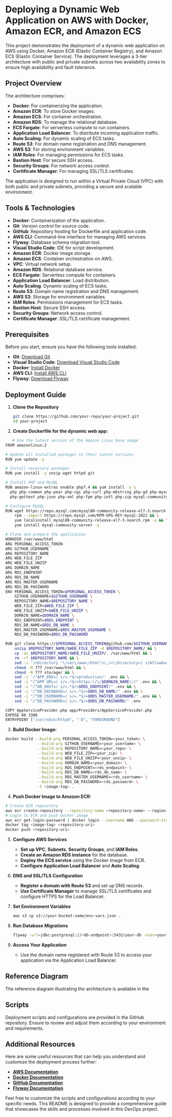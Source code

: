 # Deploying a Dynamic Web Application on AWS with Docker, Amazon ECR, and Amazon ECS

This project demonstrates the deployment of a dynamic web application on AWS using Docker, Amazon ECR (Elastic Container Registry), and Amazon ECS (Elastic Container Service). The deployment leverages a 3-tier architecture with public and private subnets across two availability zones to ensure high availability and fault tolerance.

## Project Overview

The architecture comprises:

- **Docker**: For containerizing the application.
- **Amazon ECR**: To store Docker images.
- **Amazon ECS**: For container orchestration.
- **Amazon RDS**: To manage the relational database.
- **ECS Fargate**: For serverless compute to run containers.
- **Application Load Balancer**: To distribute incoming application traffic.
- **Auto Scaling**: For dynamic scaling of ECS tasks.
- **Route 53**: For domain name registration and DNS management.
- **AWS S3**: For storing environment variables.
- **IAM Roles**: For managing permissions for ECS tasks.
- **Bastion Host**: For secure SSH access.
- **Security Groups**: For network access control.
- **Certificate Manager**: For managing SSL/TLS certificates.

The application is designed to run within a Virtual Private Cloud (VPC) with both public and private subnets, providing a secure and scalable environment.

## Tools & Technologies

- **Docker**: Containerization of the application.
- **Git**: Version control for source code.
- **GitHub**: Repository hosting for Dockerfile and application code.
- **AWS CLI**: Command-line interface for managing AWS services.
- **Flyway**: Database schema migration tool.
- **Visual Studio Code**: IDE for script development.
- **Amazon ECR**: Docker image storage.
- **Amazon ECS**: Container orchestration on AWS.
- **VPC**: Virtual network setup.
- **Amazon RDS**: Relational database service.
- **ECS Fargate**: Serverless compute for containers.
- **Application Load Balancer**: Load distribution.
- **Auto Scaling**: Dynamic scaling of ECS tasks.
- **Route 53**: Domain name registration and DNS management.
- **AWS S3**: Storage for environment variables.
- **IAM Roles**: Permissions management for ECS tasks.
- **Bastion Host**: Secure SSH access.
- **Security Groups**: Network access control.
- **Certificate Manager**: SSL/TLS certificate management.

## Prerequisites

Before you start, ensure you have the following tools installed:

- **Git**: [Download Git](https://git-scm.com/downloads)
- **Visual Studio Code**: [Download Visual Studio Code](https://code.visualstudio.com/)
- **Docker**: [Install Docker](https://docs.docker.com/get-docker/)
- **AWS CLI**: [Install AWS CLI](https://docs.aws.amazon.com/cli/latest/userguide/install-cliv2.html)
- **Flyway**: [Download Flyway](https://flywaydb.org/download)

## Deployment Guide

1. **Clone the Repository**
   ```bash
   git clone https://github.com/your-repo/your-project.git
   cd your-project
   ```

2. **Create Dockerfile for the dynamic web app:**
```bash
   # Use the latest version of the Amazon Linux base image
FROM amazonlinux:2

# Update all installed packages to their latest versions
RUN yum update -y 

# Install necessary packages
RUN yum install -y unzip wget httpd git

# Install PHP and MySQL
RUN amazon-linux-extras enable php7.4 && yum install -y \
  php php-common php-pear php-cgi php-curl php-mbstring php-gd php-mysqlnd \
  php-gettext php-json php-xml php-fpm php-intl php-zip mysql-community-server

# Configure MySQL
RUN wget https://repo.mysql.com/mysql80-community-release-el7-3.noarch.rpm && \
    rpm --import https://repo.mysql.com/RPM-GPG-KEY-mysql-2022 && \
    yum localinstall mysql80-community-release-el7-3.noarch.rpm -y && \
    yum install mysql-community-server -y

# Clone and prepare the application
WORKDIR /var/www/html
ARG PERSONAL_ACCESS_TOKEN
ARG GITHUB_USERNAME
ARG REPOSITORY_NAME
ARG WEB_FILE_ZIP
ARG WEB_FILE_UNZIP
ARG DOMAIN_NAME
ARG RDS_ENDPOINT
ARG RDS_DB_NAME
ARG RDS_MASTER_USERNAME
ARG RDS_DB_PASSWORD
ENV PERSONAL_ACCESS_TOKEN=$PERSONAL_ACCESS_TOKEN \
    GITHUB_USERNAME=$GITHUB_USERNAME \
    REPOSITORY_NAME=$REPOSITORY_NAME \
    WEB_FILE_ZIP=$WEB_FILE_ZIP \
    WEB_FILE_UNZIP=$WEB_FILE_UNZIP \
    DOMAIN_NAME=$DOMAIN_NAME \
    RDS_ENDPOINT=$RDS_ENDPOINT \
    RDS_DB_NAME=$RDS_DB_NAME \
    RDS_MASTER_USERNAME=$RDS_MASTER_USERNAME \
    RDS_DB_PASSWORD=$RDS_DB_PASSWORD

RUN git clone https://$PERSONAL_ACCESS_TOKEN@github.com/$GITHUB_USERNAME/$REPOSITORY_NAME.git && \
    unzip $REPOSITORY_NAME/$WEB_FILE_ZIP -d $REPOSITORY_NAME/ && \
    cp -av $REPOSITORY_NAME/$WEB_FILE_UNZIP/. /var/www/html && \
    rm -rf $REPOSITORY_NAME && \
    sed -i '/<Directory "\/var\/www\/html">/,/<\/Directory>/ s/AllowOverride None/AllowOverride All/' /etc/httpd/conf/httpd.conf && \
    chmod -R 777 /var/www/html && \
    chmod -R 777 storage/ && \
    sed -i '/^APP_ENV=/ s/=.*$/=production/' .env && \
    sed -i "/^APP_URL=/ s/=.*$/=https:\/\/$DOMAIN_NAME\//" .env && \
    sed -i "/^DB_HOST=/ s/=.*$/=$RDS_ENDPOINT/" .env && \
    sed -i "/^DB_DATABASE=/ s/=.*$/=$RDS_DB_NAME/" .env && \
    sed -i "/^DB_USERNAME=/ s/=.*$/=$RDS_MASTER_USERNAME/" .env && \
    sed -i "/^DB_PASSWORD=/ s/=.*$/=$RDS_DB_PASSWORD/" .env

COPY AppServiceProvider.php app/Providers/AppServiceProvider.php
EXPOSE 80 3306
ENTRYPOINT ["/usr/sbin/httpd", "-D", "FOREGROUND"]
```
3. **Build Docker Image:**
```bash
docker build --build-arg PERSONAL_ACCESS_TOKEN=<your_token> \
              --build-arg GITHUB_USERNAME=<your_username> \
              --build-arg REPOSITORY_NAME=<your_repo> \
              --build-arg WEB_FILE_ZIP=<your_zip> \
              --build-arg WEB_FILE_UNZIP=<your_unzip> \
              --build-arg DOMAIN_NAME=<your_domain> \
              --build-arg RDS_ENDPOINT=<rds_endpoint> \
              --build-arg RDS_DB_NAME=<rds_db_name> \
              --build-arg RDS_MASTER_USERNAME=<rds_username> \
              --build-arg RDS_DB_PASSWORD=<rds_password> \
              -t <image-tag> .
```
4. **Push Docker Image to Amazon ECR:**
```bash
# Create ECR repository
aws ecr create-repository --repository-name <repository-name> --region <region>
# Login to ECR and push Docker image
aws ecr get-login-password | docker login --username AWS --password-stdin <aws_account_id>.dkr.ecr.<region>.amazonaws.com
docker tag <image-tag> <repository-uri>
docker push <repository-uri>
``` 

5. **Configure AWS Services**
   - **Set up VPC**, **Subnets**, **Security Groups**, and **IAM Roles**.
   - **Create an Amazon RDS instance** for the database.
   - **Deploy the ECS service** using the Docker image from ECR.
   - **Configure Application Load Balancer** and **Auto Scaling**.

6. **DNS and SSL/TLS Configuration**
   - **Register a domain with Route 53** and set up DNS records.
   - **Use Certificate Manager** to manage SSL/TLS certificates and configure HTTPS for the Load Balancer.

7. **Set Environment Variables**
   ```bash
   aws s3 cp s3://your-bucket-name/env-vars.json .
   ```

8. **Run Database Migrations**
   ```bash
   flyway -url=jdbc:postgresql://<db-endpoint>:5432/your-db -user=your-username -password=your-password migrate
   ```

9. **Access Your Application**
   - Use the domain name registered with Route 53 to access your application via the Application Load Balancer.

## Reference Diagram

The reference diagram illustrating the architecture is available in the 

## Scripts

Deployment scripts and configurations are provided in the GitHub repository. Ensure to review and adjust them according to your environment and requirements.

## Additional Resources

Here are some useful resources that can help you understand and customize the deployment process further:

- **[AWS Documentation](https://docs.aws.amazon.com/)**
- **[Docker Documentation](https://docs.docker.com/)**
- **[GitHub Documentation](https://docs.github.com/)**
- **[Flyway Documentation](https://flywaydb.org/documentation/)**

Feel free to customize the scripts and configurations according to your specific needs. This README is designed to provide a comprehensive guide that showcases the skills and processes involved in this DevOps project.

